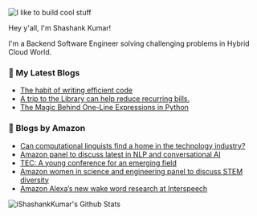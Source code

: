 ![I like to build cool stuff](https://res.cloudinary.com/dt8g3rhcy/image/upload/v1595929574/i_like_to_build_cool_shit._1_nzbwjh.png)

Hey y'all, I'm Shashank Kumar! 

I'm a Backend Software Engineer solving challenging problems in Hybrid Cloud World.

### 📕 My Latest Blogs
<!-- BLOG-POST-LIST:START -->
- [The habit of writing efficient code](https://medium.com/@ishashankkumar/the-habit-of-writing-efficient-code-153b05f04269?source=rss-d24dda280d5f------2)
- [A trip to the Library can help reduce recurring bills.](https://medium.com/swlh/a-trip-to-the-library-can-help-reduce-recurring-bills-23bca495cdf5?source=rss-d24dda280d5f------2)
- [The Magic Behind One-Line Expressions in Python](https://medium.com/swlh/the-magic-behind-one-line-expressions-in-python-816c10180c5c?source=rss-d24dda280d5f------2)
<!-- BLOG-POST-LIST:END -->

### 📕 Blogs by Amazon
<!-- AMAZON-BLOG-POST-LIST:START -->
- [Can computational linguists find a home in the technology industry?](https://www.amazon.science/working-at-amazon/can-computational-linguists-find-a-home-in-the-technology-industry)
- [Amazon panel to discuss latest in NLP and conversational AI](https://www.amazon.science/videos-webinars/amazon-panel-to-discuss-latest-in-nlp-and-conversational-ai)
- [TEC: A young conference for an emerging field](https://www.amazon.science/blog/tec-a-young-conference-for-an-emerging-field)
- [Amazon women in science and engineering panel to discuss STEM diversity](https://www.amazon.science/videos-webinars/amazon-women-in-science-and-engineering-panel-to-discuss-stem-diversity)
- [Amazon Alexa’s new wake word research at Interspeech](https://www.amazon.science/blog/amazon-alexas-new-wake-word-research-at-interspeech)
<!-- AMAZON-BLOG-POST-LIST:END -->



<img align="center" alt="iShashankKumar's Github Stats" src="https://github-readme-stats.vercel.app/api?username=ishashankkumar&show_icons=true&hide_border=true" />
